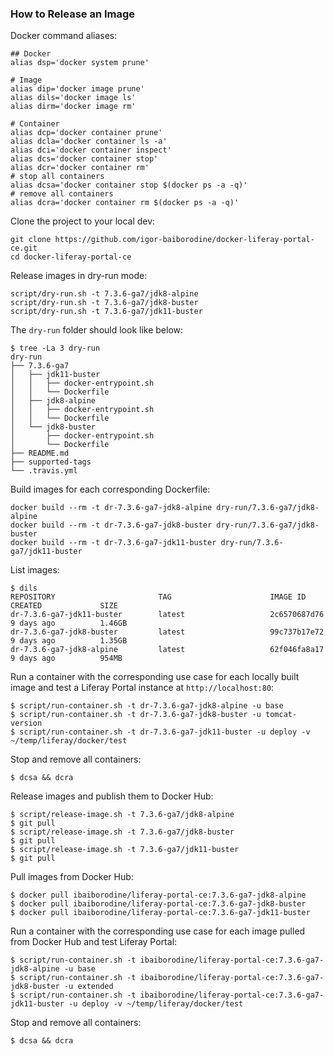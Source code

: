 ### How to Release an Image 

Docker command aliases:
```shell script
## Docker
alias dsp='docker system prune'

# Image
alias dip='docker image prune'
alias dils='docker image ls'
alias dirm='docker image rm'

# Container
alias dcp='docker container prune'
alias dcla='docker container ls -a'
alias dci='docker container inspect'
alias dcs='docker container stop'
alias dcr='docker container rm'
# stop all containers
alias dcsa='docker container stop $(docker ps -a -q)'
# remove all containers
alias dcra='docker container rm $(docker ps -a -q)'
```

Clone the project to your local dev:
```shell script
git clone https://github.com/igor-baiborodine/docker-liferay-portal-ce.git
cd docker-liferay-portal-ce
```

Release images in dry-run mode:
```shell script
script/dry-run.sh -t 7.3.6-ga7/jdk8-alpine
script/dry-run.sh -t 7.3.6-ga7/jdk8-buster
script/dry-run.sh -t 7.3.6-ga7/jdk11-buster
```

The `dry-run` folder should look like below:
```shell script
$ tree -La 3 dry-run
dry-run
├── 7.3.6-ga7
│   ├── jdk11-buster
│   │   ├── docker-entrypoint.sh
│   │   └── Dockerfile
│   ├── jdk8-alpine
│   │   ├── docker-entrypoint.sh
│   │   └── Dockerfile
│   └── jdk8-buster
│       ├── docker-entrypoint.sh
│       └── Dockerfile
├── README.md
├── supported-tags
└── .travis.yml
```

Build images for each corresponding Dockerfile:
```shell script
docker build --rm -t dr-7.3.6-ga7-jdk8-alpine dry-run/7.3.6-ga7/jdk8-alpine
docker build --rm -t dr-7.3.6-ga7-jdk8-buster dry-run/7.3.6-ga7/jdk8-buster
docker build --rm -t dr-7.3.6-ga7-jdk11-buster dry-run/7.3.6-ga7/jdk11-buster
```

List images:
```shell script
$ dils
REPOSITORY                       TAG                      IMAGE ID            CREATED             SIZE
dr-7.3.6-ga7-jdk11-buster        latest                   2c6570687d76        9 days ago          1.46GB
dr-7.3.6-ga7-jdk8-buster         latest                   99c737b17e72        9 days ago          1.35GB
dr-7.3.6-ga7-jdk8-alpine         latest                   62f046fa8a17        9 days ago          954MB
```

Run a container with the corresponding use case for each locally built image and test a Liferay Portal instance at `http://localhost:80`:
```shell script
$ script/run-container.sh -t dr-7.3.6-ga7-jdk8-alpine -u base
$ script/run-container.sh -t dr-7.3.6-ga7-jdk8-buster -u tomcat-version
$ script/run-container.sh -t dr-7.3.6-ga7-jdk11-buster -u deploy -v ~/temp/liferay/docker/test
```

Stop and remove all containers:
```shell script
$ dcsa && dcra
```

Release images and publish them to Docker Hub:
```shell script
$ script/release-image.sh -t 7.3.6-ga7/jdk8-alpine
$ git pull
$ script/release-image.sh -t 7.3.6-ga7/jdk8-buster
$ git pull
$ script/release-image.sh -t 7.3.6-ga7/jdk11-buster
$ git pull
```

Pull images from Docker Hub:
```shell script
$ docker pull ibaiborodine/liferay-portal-ce:7.3.6-ga7-jdk8-alpine
$ docker pull ibaiborodine/liferay-portal-ce:7.3.6-ga7-jdk8-buster
$ docker pull ibaiborodine/liferay-portal-ce:7.3.6-ga7-jdk11-buster
```

Run a container with the corresponding use case for each image pulled from Docker Hub and test Liferay Portal:
```shell script
$ script/run-container.sh -t ibaiborodine/liferay-portal-ce:7.3.6-ga7-jdk8-alpine -u base
$ script/run-container.sh -t ibaiborodine/liferay-portal-ce:7.3.6-ga7-jdk8-buster -u extended
$ script/run-container.sh -t ibaiborodine/liferay-portal-ce:7.3.6-ga7-jdk11-buster -u deploy -v ~/temp/liferay/docker/test
```

Stop and remove all containers:
```shell script
$ dcsa && dcra
```
